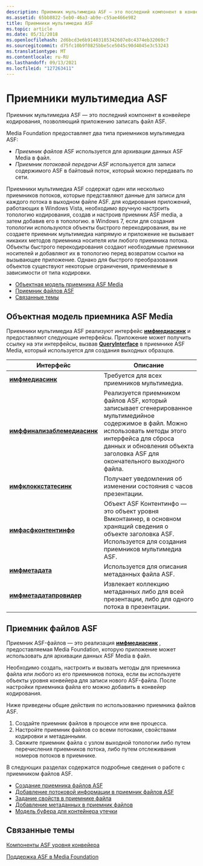 ```yaml
---
description: Приемник мультимедиа ASF — это последний компонент в конвейере кодирования, позволяющий приложению записать файл ASF.
ms.assetid: 65bb8822-5eb0-46a3-ab9e-c55ae466e982
title: Приемники мультимедиа ASF
ms.topic: article
ms.date: 05/31/2018
ms.openlocfilehash: 2d6bcd3e6b91403185342607e8c4374eb32069c7
ms.sourcegitcommit: d75fc10b9f0825bbe5ce5045c90d4045e3c53243
ms.translationtype: MT
ms.contentlocale: ru-RU
ms.lasthandoff: 09/13/2021
ms.locfileid: "127263411"
---
```

# <a name="asf-media-sinks"></a>Приемники мультимедиа ASF

Приемник мультимедиа ASF — это последний компонент в конвейере кодирования, позволяющий приложению записать файл ASF.

Media Foundation предоставляет два типа приемников мультимедиа ASF:

-   *Приемник файлов* ASF используется для архивации данных ASF Media в файл.
-   *Приемник потоковой передачи ASF* используется для записи содержимого ASF в байтовый поток, который можно передавать по сети.

Приемники мультимедиа ASF содержат один или несколько приемников потоков, которые представляют данные для записи для каждого потока в выходном файле ASF. для кодирования приложений, работающих в Windows Vista, необходимо вручную настроить топологию кодирования, создав и настроив приемник ASF media, а затем добавив его в топологию. в Windows 7, если для создания топологии используются объекты быстрого перекодирования, вы не создаете приемник мультимедиа напрямую и приложение не вызывает никаких методов приемника носителя или любого приемника потока. Объекты быстрого перекодирования создают необходимые приемники носителей и добавляют их в топологию перед возвратом ссылки на вызывающее приложение. Однако для быстрого преобразования объектов существуют некоторые ограничения, применяемые в зависимости от типа кодировки.

-   [Объектная модель приемника ASF Media](#asf-media-sink-object-model)
-   [Приемник файлов ASF](#asf-file-sink)
-   [Связанные темы](#related-topics)

## <a name="asf-media-sink-object-model"></a>Объектная модель приемника ASF Media

Приемники мультимедиа ASF реализуют интерфейс [**имфмедиасинк**](/windows/desktop/api/mfidl/nn-mfidl-imfmediasink) и предоставляют следующие интерфейсы. Приложение может получить ссылку на эти интерфейсы, вызвав [**QueryInterface**](/windows/desktop/api/unknwn/nf-unknwn-iunknown-queryinterface(q)) в приемнике ASF Media, который используется для создания выходных образцов.



| Интерфейс                                                  | Описание                                                                                                                                                                                            |
|------------------------------------------------------------|--------------------------------------------------------------------------------------------------------------------------------------------------------------------------------------------------------|
| [**имфмедиасинк**](/windows/desktop/api/mfidl/nn-mfidl-imfmediasink)                       | Требуется для всех приемников мультимедиа.                                                                                                                                                                          |
| [**имффинализаблемедиасинк**](/windows/desktop/api/mfidl/nn-mfidl-imffinalizablemediasink) | Реализуется приемником файлов ASF, который записывает сгенерированное мультимедийное содержимое в файл. Можно использовать методы этого интерфейса для сброса данных и обновления объекта заголовка ASF для окончательного выходного файла. |
| [**имфклоккстатесинк**](/windows/desktop/api/mfidl/nn-mfidl-imfclockstatesink)             | Получает уведомления об изменении состояния с часов презентации.                                                                                                                                       |
| [**имфасфконтентинфо**](/windows/desktop/api/wmcontainer/nn-wmcontainer-imfasfcontentinfo)             | Объект ASF Контентинфо — это объект уровня Вмконтаинер, в основном хранящий сведения о объекте заголовка ASF. Используется для создания приемников мультимедиа ASF.                                                     |
| [**имфметадата**](/windows/desktop/api/mfidl/nn-mfidl-imfmetadata)                         | Используется для описания метаданных файла ASF.                                                                                                                                                        |
| [**имфметадатапровидер**](/windows/desktop/api/mfidl/nn-mfidl-imfmetadataprovider)         | Извлекает коллекцию метаданных либо для всей презентации, либо для одного потока в презентации.                                                                                          |



 

## <a name="asf-file-sink"></a>Приемник файлов ASF

Приемник ASF-файлов — это реализация [**имфмедиасинк**](/windows/desktop/api/mfidl/nn-mfidl-imfmediasink) , предоставляемая Media Foundation, которую приложение может использовать для архивации данных ASF Media в файл.

Необходимо создать, настроить и вызвать методы для приемника файла или любого из его приемников потока, если вы используете объекты уровня конвейера для записи нового ASF-файла. После настройки приемника файла его можно добавить в конвейер кодирования.

Ниже приведены общие действия по использованию приемника файлов ASF.

1.  Создайте приемник файлов в процессе или вне процесса.
2.  Настройте приемник файлов со всеми потоками, свойствами кодировки и метаданными.
3.  Свяжите приемник файла с узлом выходной топологии либо путем перечисления приемников потока, либо путем отслеживания номеров потоков в приемнике.

В следующих разделах содержатся подробные сведения о работе с приемником файлов ASF.

-   [Создание приемника файлов ASF](creating-the-asf-file-sink.md)
-   [Добавление потоковой информации в приемник файлов ASF](adding-stream-information-to-the-asf-file-sink.md)
-   [Задание свойств в приемнике файла](setting-properties-in-the-file-sink.md)
-   [Добавление метаданных в приемник файлов](adding-metadata-to-the-file-sink.md)
-   [Модель буфера для контейнера утечки](the-leaky-bucket-buffer-model.md)

## <a name="related-topics"></a>Связанные темы

<dl> <dt>

[Компоненты ASF уровня конвейера](pipeline-layer-asf-components.md)
</dt> <dt>

[Поддержка ASF в Media Foundation](asf-support-in-media-foundation.md)
</dt> </dl>

 

 
